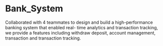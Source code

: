 # Bank_System
Collaborated with 4 teammates to design and build a high-performance banking system that enabled real- time analytics and transaction tracking, we provide a features including withdraw deposit, account management, transaction and transaction tracking. 
